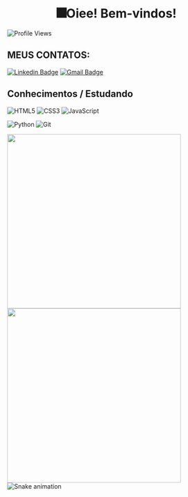 <h1 align="center"> 🎆Oiee! Bem-vindos!</h1>

![Profile Views](http://estruyf-github.azurewebsites.net/api/VisitorHit?user=juliaeduarda-rg&repo=juliaeduarda-rg&countColorcountColor)


<h2>MEUS CONTATOS:</h2>

[![Linkedin Badge](https://img.shields.io/badge/LinkedIn-0077B5?style=for-the-badge&logo=linkedin&logoColor=white)](https://www.linkedin.com/in/julia--gomes/) 
[![Gmail Badge ](https://img.shields.io/badge/Gmail-D14836?style=for-the-badge&logo=gmail&logoColor=white)](mailto:juliaeduarda6780@gmail.com)


<h2>Conhecimentos / Estudando </h2>

![HTML5](https://img.shields.io/badge/HTML5-E34F26?style=for-the-badge&logo=html5&logoColor=white)
![CSS3](https://img.shields.io/badge/CSS3-1572B6?style=for-the-badge&logo=css3&logoColor=white)
![JavaScript](https://img.shields.io/badge/JavaScript-F7DF1E?style=for-the-badge&logo=javascript&logoColor=black)

![Python](https://img.shields.io/badge/Python-14354C?style=for-the-badge&logo=python&logoColor=white)
![Git](https://img.shields.io/badge/-Git-222222?style=for-the-badge&logoColor=F05032)


  <img  align="left"  width="400px" src="https://github-readme-stats.vercel.app/api?username=juliaeduarda-rg&show_icons=true&theme=midnight-purple"/><img  align="left"  width="400px" src="https://github-readme-stats.vercel.app/api/top-langs/?username=juliaeduarda-rg&layout=compact&hide=shell&theme=midnight-purple"/>


![Snake animation](https://github.com/juliaeduarda-rg/juliaeduarda-rg/blob/output/github-contribution-grid-snake.svg)


